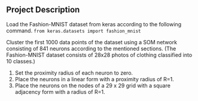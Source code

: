 ## Project Description
Load the Fashion-MNIST dataset from keras according to the following command.
`from keras.datasets import fashion_mnist`

Cluster the first 1000 data points of the dataset using a SOM network consisting of 841 neurons according to the mentioned sections. (The Fashion-MNIST dataset consists of 28x28 photos of clothing classified into 10 classes.)

1) Set the proximity radius of each neuron to zero.
2) Place the neurons in a linear form with a proximity radius of R=1.
3) Place the neurons on the nodes of a 29 x 29 grid with a square adjacency form with a radius of R=1.
